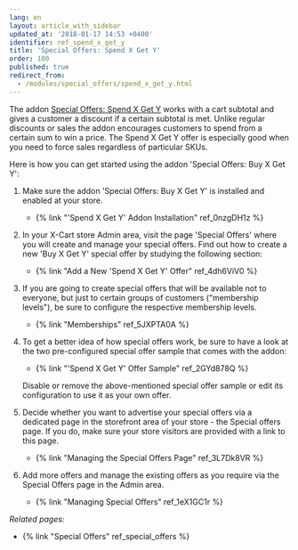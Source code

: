 ```yaml
---
lang: en
layout: article_with_sidebar
updated_at: '2018-01-17 14:53 +0400'
identifier: ref_spend_x_get_y
title: 'Special Offers: Spend X Get Y'
order: 100
published: true
redirect_from:
  - /modules/special_offers/spend_x_get_y.html
---
```

The addon [Special Offers: Spend X Get Y](https://market.x-cart.com/addons/spend-x-get-y.html) works with a cart subtotal and gives a customer a discount if a certain subtotal is met. Unlike regular discounts or sales the addon encourages customers to spend from a certain sum to win a price. The Spend X Get Y offer is especially good when you need to force sales regardless of particular SKUs. 

Here is how you can get started using the addon 'Special Offers: Buy X Get Y':

1. Make sure the addon 'Special Offers: Buy X Get Y' is installed and enabled at your store. 
   * {% link "'Spend X Get Y' Addon Installation" ref_0nzgDH1z %}
   
2. In your X-Cart store Admin area, visit the page 'Special Offers' where you will create and manage your special offers. Find out how to create a new 'Buy X Get Y' special offer by studying the following section:
   * {% link "Add a New 'Spend X Get Y' Offer" ref_4dh6ViV0 %}

3. If you are going to create special offers that will be available not to everyone, but just to certain groups of customers ("membership levels"), be sure to configure the respective membership levels.  
   * {% link "Memberships" ref_5JXPTA0A %}

4. To get a better idea of how special offers work, be sure to have a look at the two pre-configured special offer sample that comes with the addon:
   * {% link "'Spend X Get Y' Offer Sample" ref_2GYd878Q %}
   
   Disable or remove the above-mentioned special offer sample or edit its configuration to use it as your own offer. 
   
5. Decide whether you want to advertise your special offers via a dedicated page in the storefront area of your store - the Special offers page. If you do, make sure your store visitors are provided with a link to this page.
   * {% link "Managing the Special Offers Page" ref_3L7Dk8VR %}

6. Add more offers and manage the existing offers as you require via the Special Offers page in the Admin area.
   * {% link "Managing Special Offers" ref_1eX1GC1r %}
   
_Related pages:_
   
   * {% link "Special Offers" ref_special_offers %}

 